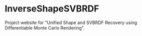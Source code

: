 # InverseShapeSVBRDF
Project website for "Unified Shape and SVBRDF Recovery using Differentiable Monte Carlo Rendering".
